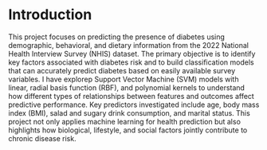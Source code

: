 # Introduction
This project focuses on predicting the presence of diabetes using demographic, behavioral, and dietary information from the 2022 National Health Interview Survey (NHIS) dataset.
The primary objective is to identify key factors associated with diabetes risk and to build classification models that can accurately predict diabetes based on easily available survey variables.
I have explorep Support Vector Machine (SVM) models with linear, radial basis function (RBF), and polynomial kernels to understand how different types of relationships between features and outcomes affect predictive performance.
Key predictors investigated include age, body mass index (BMI), salad and sugary drink consumption, and marital status.
This project not only applies machine learning for health prediction but also highlights how biological, lifestyle, and social factors jointly contribute to chronic disease risk.

